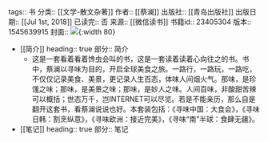 tags:: 书
分类:: [[文学-散文杂著]]
作者:: [[蔡澜]]
出版社:: [[青岛出版社]]
出版日期:: [[Jul 1st, 2018]]
已读完:: 否
来源:: [[微信读书]]
书籍id:: 23405304
版本:: 1545639915
封面:: ![](https://wfqqreader-1252317822.image.myqcloud.com/cover/304/23405304/s_23405304.jpg){:width 80}

- [[简介]]
  heading:: true
  部分:: 简介
	- 这是一套看着看着馋虫会叫的书，这是一套读着读着心向往之的书。书中，蔡澜以寻味为目的，开启全球美食之旅。一路行，一路玩，一路吃，不仅仅记录美食、美景，更记录人生百态，体味人间烟火气。那味，是珍馐之味；那味，是美景之味；那味，是妙人之味。人间百味，非酸甜苦辣可以概括；世态万千，岂INTERNET可以尽览。若是不能亲历，那么自是翻开这套书，看蔡澜说说也好。本套装包括：《寻味中国：大食会》，《寻味日韩：割烹纵意》，《寻味欧洲：接近完美》，《寻味“南”半球：食肆无疆》。
- [[笔记]]
  heading:: true
  部分:: 笔记